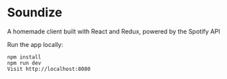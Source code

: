 # Soundize

A homemade client built with React and Redux, powered by the Spotify API

Run the app locally:
```
npm install
npm run dev
Visit http://localhost:8080
```